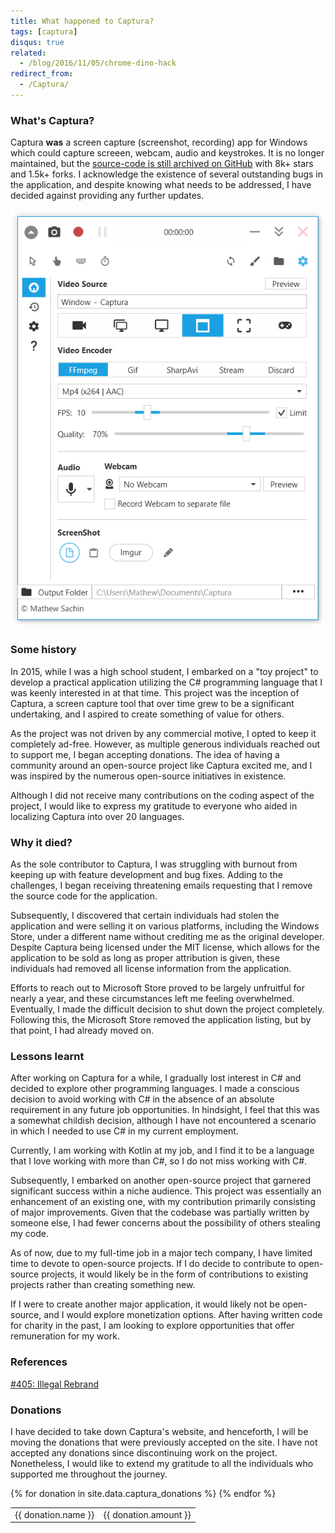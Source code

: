 ```yaml
---
title: What happened to Captura?
tags: [captura]
disqus: true
related:
  - /blog/2016/11/05/chrome-dino-hack
redirect_from:
  - /Captura/
---
```


### What's Captura?
Captura **was** a screen capture (screenshot, recording) app for Windows which could capture screeen, webcam, audio and keystrokes.
It is no longer maintained, but the [source-code is still archived on GitHub](https://github.com/MathewSachin/Captura) with 8k+ stars and 1.5k+ forks.
I acknowledge the existence of several outstanding bugs in the application, and despite knowing what needs to be addressed, I have decided against providing any further updates.

![Captura](/images/captura.png)

### Some history
In 2015, while I was a high school student, I embarked on a "toy project" to develop a practical application utilizing the C# programming language that I was keenly interested in at that time.
This project was the inception of Captura, a screen capture tool that over time grew to be a significant undertaking, and I aspired to create something of value for others.

As the project was not driven by any commercial motive, I opted to keep it completely ad-free.
However, as multiple generous individuals reached out to support me, I began accepting donations.
The idea of having a community around an open-source project like Captura excited me, and I was inspired by the numerous open-source initiatives in existence.

Although I did not receive many contributions on the coding aspect of the project, I would like to express my gratitude to everyone who aided in localizing Captura into over 20 languages.

### Why it died?
As the sole contributor to Captura, I was struggling with burnout from keeping up with feature development and bug fixes.
Adding to the challenges, I began receiving threatening emails requesting that I remove the source code for the application.

Subsequently, I discovered that certain individuals had stolen the application and were selling it on various platforms, including the Windows Store, under a different name without crediting me as the original developer.
Despite Captura being licensed under the MIT license, which allows for the application to be sold as long as proper attribution is given, these individuals had removed all license information from the application.

Efforts to reach out to Microsoft Store proved to be largely unfruitful for nearly a year, and these circumstances left me feeling overwhelmed.
Eventually, I made the difficult decision to shut down the project completely.
Following this, the Microsoft Store removed the application listing, but by that point, I had already moved on.

### Lessons learnt
After working on Captura for a while, I gradually lost interest in C# and decided to explore other programming languages.
I made a conscious decision to avoid working with C# in the absence of an absolute requirement in any future job opportunities.
In hindsight, I feel that this was a somewhat childish decision, although I have not encountered a scenario in which I needed to use C# in my current employment.

Currently, I am working with Kotlin at my job, and I find it to be a language that I love working with more than C#, so I do not miss working with C#.

Subsequently, I embarked on another open-source project that garnered significant success within a niche audience.
This project was essentially an enhancement of an existing one, with my contribution primarily consisting of major improvements.
Given that the codebase was partially written by someone else, I had fewer concerns about the possibility of others stealing my code.

As of now, due to my full-time job in a major tech company, I have limited time to devote to open-source projects.
If I do decide to contribute to open-source projects, it would likely be in the form of contributions to existing projects rather than creating something new.

If I were to create another major application, it would likely not be open-source, and I would explore monetization options.
After having written code for charity in the past, I am looking to explore opportunities that offer remuneration for my work.

### References
[#405: Illegal Rebrand](https://github.com/MathewSachin/Captura/issues/405)

### Donations
I have decided to take down Captura's website, and henceforth, I will be moving the donations that were previously accepted on the site.
I have not accepted any donations since discontinuing work on the project.
Nonetheless, I would like to extend my gratitude to all the individuals who supported me throughout the journey.

<table class="table table-striped table-bordered shadow">
  {% for donation in site.data.captura_donations %}
    <tr>
      <td>{{ donation.name }}</td>
      <td>{{ donation.amount }}</td>
    </tr>
  {% endfor %}
</table>
